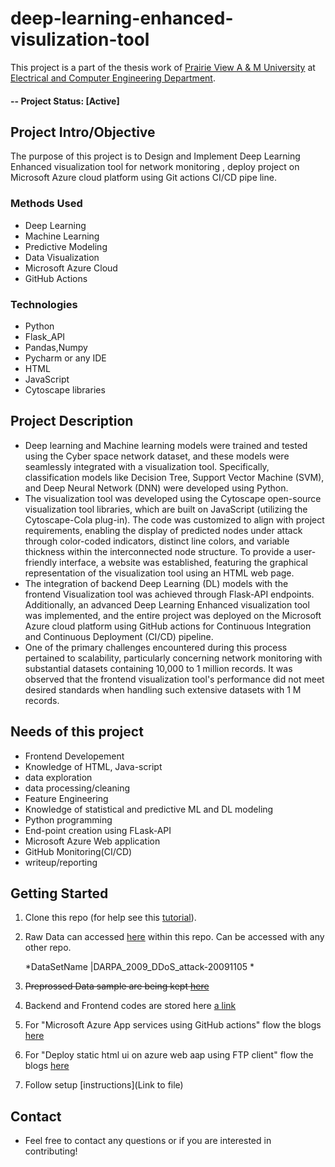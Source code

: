 # 
# deep-learning-enhanced-visulization-tool
This project is a part of the thesis work of [Prairie View A & M University](https://www.pvamu.edu/) at [Electrical and Computer Engineering Department](https://www.pvamu.edu/engineering/research/). 
#### -- Project Status: [Active]

## Project Intro/Objective
The purpose of this project is to Design and Implement Deep Learning Enhanced visualization tool for network monitoring , deploy project on Microsoft Azure cloud platform using Git actions CI/CD  pipe line.

### Methods Used
* Deep Learning 
* Machine Learning
* Predictive Modeling
* Data Visualization
* Microsoft Azure Cloud
* GitHub Actions

### Technologies
* Python
* Flask_API
* Pandas,Numpy
* Pycharm or any IDE
* HTML
* JavaScript
* Cytoscape libraries 

## Project Description

- Deep learning and Machine learning models were trained and tested using the Cyber space network dataset, and these models were seamlessly integrated with a visualization tool. Specifically, classification models like Decision Tree, Support Vector Machine (SVM), and Deep Neural Network (DNN) were developed using Python.
- The visualization tool was developed using the Cytoscape open-source visualization tool libraries, which are built on JavaScript (utilizing the Cytoscape-Cola plug-in). The code was customized to align with project requirements, enabling the display of predicted nodes under attack through color-coded indicators, distinct line colors, and variable thickness within the interconnected node structure. To provide a user-friendly interface, a website was established, featuring the graphical representation of the visualization tool using an HTML web page.
- The integration of backend Deep Learning (DL) models with the frontend Visualization tool was achieved through Flask-API endpoints. Additionally, an advanced Deep Learning Enhanced visualization tool was implemented, and the entire project was deployed on the Microsoft Azure cloud platform using GitHub actions for Continuous Integration and Continuous Deployment (CI/CD) pipeline.
- One of the primary challenges encountered during this process pertained to scalability, particularly concerning network monitoring with substantial datasets containing 10,000 to 1 million records. It was observed that the frontend visualization tool's performance did not meet desired standards when handling such extensive datasets with 1 M records.

## Needs of this project

- Frontend Developement
- Knowledge of HTML, Java-script 
- data exploration
- data processing/cleaning
- Feature Engineering
- Knowledge of statistical and predictive ML and DL modeling
- Python programming
- End-point creation using FLask-API
- Microsoft Azure Web application
- GitHub Monitoring(CI/CD) 
- writeup/reporting


## Getting Started

1. Clone this repo (for help see this [tutorial](https://help.github.com/articles/cloning-a-repository/)).
2. Raw Data can accessed [here](https://www.impactcybertrust.org/dataset_view?idDataset=743) within this repo. Can be accessed with any other repo.

    *DataSetName              |DARPA_2009_DDoS_attack-20091105       *
    
3. ~~Preprossed Data sample are being kept [here]()~~
4. Backend and Frontend codes are stored here [a link](https://github.com/user/repo/blob/branch/other_file.md)
5. For "Microsoft Azure App services using GitHub actions" flow the blogs [here](https://jayraj701.medium.com/deploy-your-python-flask-api-on-linux-based-azure-app-service-using-github-actions-5a54d5f9807)
6. For "Deploy static html ui on azure web aap using FTP client" flow the blogs [here](https://jayraj701.medium.com/deploy-static-html-ui-on-azure-web-app-using-ftp-client-d7ef0b7228e2)
8. Follow setup [instructions](Link to file)





## Contact
* Feel free to contact any questions or if you are interested in contributing!
